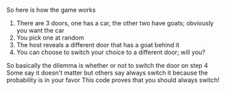 So here is how the game works
1. There are 3 doors, one has a car, the other two have goats; obviously you want the car
2. You pick one at random
3. The host reveals a different door that has a goat behind it
4. You can choose to switch your choice to a different door; will you?

So  basically the dilemma is whether or not to switch the door on step 4
Some say it doesn't matter but others say always switch it because the probability is in your favor
This code  proves that you should always switch!
